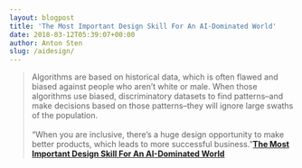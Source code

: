 ```yaml
---
layout: blogpost
title: 'The Most Important Design Skill For An AI-Dominated World'
date: 2018-03-12T05:39:07+00:00
author: Anton Sten
slug: /aidesign/
---
```


>Algorithms are based on historical data, which is often flawed and biased against people who aren’t white or male. When those algorithms use biased, discriminatory datasets to find patterns–and make decisions based on those patterns–they will ignore large swaths of the population.<br /><br />“When you are inclusive, there’s a huge design opportunity to make better products, which leads to more successful business.”**[The Most Important Design Skill For An AI-Dominated World](https://www.fastcodesign.com/90163779/the-most-important-design-skill-for-an-ai-dominated-world)**
